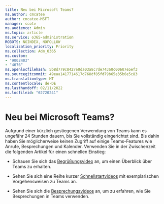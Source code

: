 ```yaml
---
title: Neu bei Microsoft Teams?
ms.author: cmcatee
author: cmcatee-MSFT
manager: scotv
ms.audience: Admin
ms.topic: article
ms.service: o365-administration
ROBOTS: NOINDEX, NOFOLLOW
localization_priority: Priority
ms.collection: Adm_O365
ms.custom:
- "9002403"
- "4676"
ms.openlocfilehash: 5b8d779c8427e0da03a8c7de74360c00607e5ef3
ms.sourcegitcommit: 49eaa1417714617d768df85fd79b65e35b6e5c83
ms.translationtype: HT
ms.contentlocale: de-DE
ms.lasthandoff: 02/11/2022
ms.locfileid: "62720241"
---
```

# <a name="new-to-teams"></a>Neu bei Microsoft Teams?

Aufgrund einer kürzlich gestiegenen Verwendung von Teams kann es ungefähr 24 Stunden dauern, bis Sie vollständig eingerichtet sind. Bis dahin haben Sie möglicherweise keinen Zugriff auf einige Teams-Features wie Anrufe, Besprechungen und Kalender. Verwenden Sie in der Zwischenzeit die folgenden Artikel für einen schnellen Einstieg: 

- Schauen Sie sich das [Begrüßungsvideo](https://support.office.com/article/welcome-to-microsoft-teams-b98d533f-118e-4bae-bf44-3df2470c2b12) an, um einen Überblick über Teams zu erhalten.

- Sehen Sie sich eine Reihe kurzer [Schnellstartvideos](https://support.office.com/article/video-what-is-microsoft-teams-422bf3aa-9ae8-46f1-83a2-e65720e1a34d) mit exemplarischen Vorgehensweisen zu Teams an.

- Sehen Sie sich die [Besprechungsvideos](https://support.office.com/article/join-a-teams-meeting-078e9868-f1aa-4414-8bb9-ee88e9236ee4) an, um zu erfahren, wie Sie Besprechungen in Teams verwenden.
